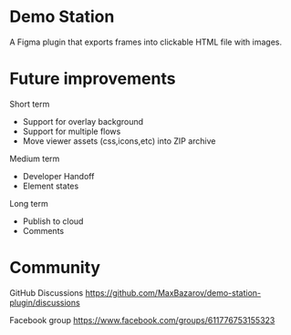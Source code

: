 # Demo Station

A Figma plugin that exports frames into clickable HTML file with images. 

# Future improvements
Short term
- Support for overlay background
- Support for multiple flows
- Move viewer assets (css,icons,etc) into ZIP archive

Medium term
- Developer Handoff
- Element states

Long term
- Publish to cloud
- Comments

# Community
GitHub Discussions 
https://github.com/MaxBazarov/demo-station-plugin/discussions

Facebook group 
https://www.facebook.com/groups/611776753155323
